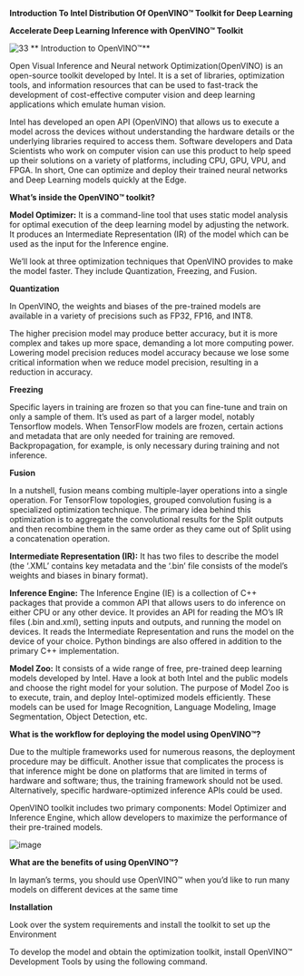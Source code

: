 **Introduction To Intel Distribution Of  OpenVINO™ Toolkit for Deep Learning**

**Accelerate Deep Learning Inference with  OpenVINO™ Toolkit**

![33](https://user-images.githubusercontent.com/75186414/176487352-0ade5f33-789b-4a47-af7a-0426f88c2b84.jpeg)
**
Introduction to  OpenVINO™**

Open Visual Inference and Neural network Optimization(OpenVINO) is an open-source toolkit developed by Intel. It is a set of libraries, optimization tools, and information resources that can be used to fast-track the development of cost-effective computer vision and deep learning applications which emulate human vision.

Intel has developed an open API (OpenVINO) that allows us to execute a model across the devices without understanding the hardware details or the underlying libraries required to access them. Software developers and Data Scientists who work on computer vision can use this product to help speed up their solutions on a variety of platforms, including CPU, GPU, VPU, and FPGA. In short, One can optimize and deploy their trained neural networks and Deep Learning models quickly at the Edge.

**What’s inside the OpenVINO™ toolkit?**

**Model Optimizer:** It is a command-line tool that uses static model analysis for optimal execution of the deep learning model by adjusting the network. It produces an Intermediate Representation (IR) of the model which can be used as the input for the Inference engine.

We’ll look at three optimization techniques that OpenVINO provides to make the model faster. They include Quantization, Freezing, and Fusion.

**Quantization**

In OpenVINO, the weights and biases of the pre-trained models are available in a variety of precisions such as FP32, FP16, and INT8.

The higher precision model may produce better accuracy, but it is more complex and takes up more space, demanding a lot more computing power. Lowering model precision reduces model accuracy because we lose some critical information when we reduce model precision, resulting in a reduction in accuracy.

**Freezing**

Specific layers in training are frozen so that you can fine-tune and train on only a sample of them. It’s used as part of a larger model, notably Tensorflow models. When TensorFlow models are frozen, certain actions and metadata that are only needed for training are removed. Backpropagation, for example, is only necessary during training and not inference.

**Fusion**

In a nutshell, fusion means combing multiple-layer operations into a single operation. For TensorFlow topologies, grouped convolution fusing is a specialized optimization technique. The primary idea behind this optimization is to aggregate the convolutional results for the Split outputs and then recombine them in the same order as they came out of Split using a concatenation operation.

**Intermediate Representation (IR):** It has two files to describe the model (the ‘.XML’ contains key metadata and the ‘.bin’ file consists of the model’s weights and biases in binary format).

**Inference Engine:** The Inference Engine (IE) is a collection of C++ packages that provide a common API that allows users to do inference on either CPU or any other device. It provides an API for reading the MO’s IR files (.bin and.xml), setting inputs and outputs, and running the model on devices. It reads the Intermediate Representation and runs the model on the device of your choice. Python bindings are also offered in addition to the primary C++ implementation.

**Model Zoo:** It consists of a wide range of free, pre-trained deep learning models developed by Intel. Have a look at both Intel and the public models and choose the right model for your solution. The purpose of Model Zoo is to execute, train, and deploy Intel-optimized models efficiently. These models can be used for Image Recognition, Language Modeling, Image Segmentation, Object Detection, etc.

**What is the workflow for deploying the model using OpenVINO™?**

Due to the multiple frameworks used for numerous reasons, the deployment procedure may be difficult. Another issue that complicates the process is that inference might be done on platforms that are limited in terms of hardware and software; thus, the training framework should not be used. Alternatively, specific hardware-optimized inference APIs could be used.

OpenVINO toolkit includes two primary components: Model Optimizer and Inference Engine, which allow developers to maximize the performance of their pre-trained models.

![image](https://user-images.githubusercontent.com/75186414/176489432-a33b7760-cfd8-4514-97f0-1d3dbc6a9071.png)

**What are the benefits of using OpenVINO™?**

In layman’s terms, you should use OpenVINO™ when you’d like to run many models on different devices at the same time

**Installation**

Look over the system requirements and install the toolkit to set up the Environment

To develop the model and obtain the optimization toolkit, install OpenVINO™ Development Tools by using the following command.

